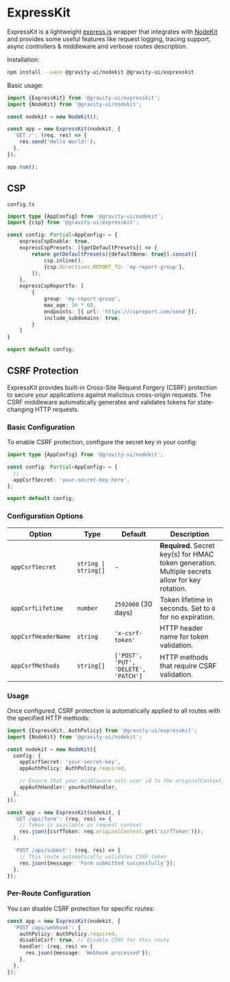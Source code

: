 # ExpressKit

ExpressKit is a lightweight [express.js](https://expressjs.com/) wrapper that integrates with [NodeKit](https://github.com/gravity-ui/nodekit) and provides some useful features like request logging, tracing support, async controllers & middleware and verbose routes description.

Installation:

```bash
npm install --save @gravity-ui/nodekit @gravity-ui/expresskit
```

Basic usage:

```typescript
import {ExpressKit} from '@gravity-ui/expresskit';
import {NodeKit} from '@gravity-ui/nodekit';

const nodekit = new NodeKit();

const app = new ExpressKit(nodekit, {
  'GET /': (req, res) => {
    res.send('Hello World!');
  },
});

app.run();
```

## CSP

`config.ts`

```typescript
import type {AppConfig} from '@gravity-ui/nodekit';
import {csp} from '@gravity-ui/expresskit';

const config: Partial<AppConfig> = {
    expressCspEnable: true,
    expressCspPresets: ({getDefaultPresets}) => {
        return getDefaultPresets({defaultNone: true}).concat([
            csp.inline(),
            {csp.directives.REPORT_TO: 'my-report-group'},
        ]);
    },
    expressCspReportTo: [
        {
            group: 'my-report-group',
            max_age: 30 * 60,
            endpoints: [{ url: 'https://cspreport.com/send'}],
            include_subdomains: true,
        }
    ]
}

export default config;
```

## CSRF Protection

ExpressKit provides built-in Cross-Site Request Forgery (CSRF) protection to secure your applications against malicious cross-origin requests. The CSRF middleware automatically generates and validates tokens for state-changing HTTP requests.

### Basic Configuration

To enable CSRF protection, configure the secret key in your config:

```typescript
import type {AppConfig} from '@gravity-ui/nodekit';

const config: Partial<AppConfig> = {
  // ...
  appCsrfSecret: 'your-secret-key-here',
};

export default config;
```

### Configuration Options

| Option              | Type                 | Default                              | Description                                                                                     |
| ------------------- | -------------------- | ------------------------------------ | ----------------------------------------------------------------------------------------------- |
| `appCsrfSecret`     | `string \| string[]` | -                                    | **Required.** Secret key(s) for HMAC token generation. Multiple secrets allow for key rotation. |
| `appCsrfLifetime`   | `number`             | `2592000` (30 days)                  | Token lifetime in seconds. Set to `0` for no expiration.                                        |
| `appCsrfHeaderName` | `string`             | `'x-csrf-token'`                     | HTTP header name for token validation.                                                          |
| `appCsrfMethods`    | `string[]`           | `['POST', 'PUT', 'DELETE', 'PATCH']` | HTTP methods that require CSRF validation.                                                      |

### Usage

Once configured, CSRF protection is automatically applied to all routes with the specified HTTP methods:

```typescript
import {ExpressKit, AuthPolicy} from '@gravity-ui/expresskit';
import {NodeKit} from '@gravity-ui/nodekit';

const nodekit = new NodeKit({
  config: {
    appCsrfSecret: 'your-secret-key',
    appAuthPolicy: AuthPolicy.required,

    // Ensure that your middleware sets user id to the originalContext, otherwise CSRF token generation will fail
    appAuthHandler: yourAuthHandler,
  },
});

const app = new ExpressKit(nodekit, {
  'GET /api/form': (req, res) => {
    // Token is available in request context
    res.json({csrfToken: req.originalContext.get('csrfToken')});
  },

  'POST /api/submit': (req, res) => {
    // This route automatically validates CSRF token
    res.json({message: 'Form submitted successfully'});
  },
});
```

### Per-Route Configuration

You can disable CSRF protection for specific routes:

```typescript
const app = new ExpressKit(nodekit, {
  'POST /api/webhook': {
    authPolicy: AuthPolicy.required,
    disableCsrf: true, // Disable CSRF for this route
    handler: (req, res) => {
      res.json({message: 'Webhook processed'});
    },
  },
});
```
